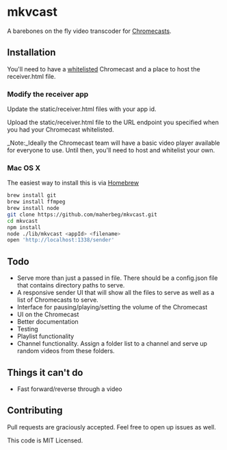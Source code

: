 # mkvcast
A barebones on the fly video transcoder for [Chromecasts](https://developers.google.com/cast/).

## Installation
You'll need to have a [whitelisted](https://developers.google.com/cast/whitelisting#whitelist-receiver) Chromecast and a place to host the receiver.html file.
### Modify the receiver app
Update the static/receiver.html files with your app id.

Upload the static/receiver.html file to the URL endpoint you specified when you had your Chromecast whitelisted.

_Note:_Ideally the Chromecast team will have a basic video player available for everyone to use. Until then, you'll need to host and whitelist your own.

### Mac OS X
The easiest way to install this is via [Homebrew](http://brew.sh)
```bash
brew install git
brew install ffmpeg
brew install node
git clone https://github.com/maherbeg/mkvcast.git
cd mkvcast
npm install
node ./lib/mkvcast <appId> <filename>
open 'http://localhost:1338/sender'
```

## Todo
* Serve more than just a passed in file. There should be a config.json file that contains directory paths to serve.
* A responsive sender UI that will show all the files to serve as well as a list of Chromecasts to serve.
* Interface for pausing/playing/setting the volume of the Chromecast
* UI on the Chromecast
* Better documentation
* Testing
* Playlist functionality
* Channel functionality. Assign a folder list to a channel and serve up random videos from these folders.

## Things it can't do
* Fast forward/reverse through a video

## Contributing
Pull requests are graciously accepted. Feel free to open up issues as well.

This code is MIT Licensed.
